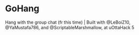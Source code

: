 # GoHang
Hang with the group chat (fr this time) | Built with @LeBoiZ10, @YaMustafa786, and @ScriptableMarshmallow, at uOttaHack 5
